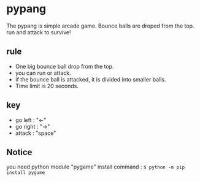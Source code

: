 # pypang
The pypang is simple arcade game. Bounce balls are droped from the top. run and attack to survive!

## rule
- One big bounce ball drop from the top.
- you can run or attack.
- if the bounce ball is attacked, it is divided into smaller balls.
- Time limit is 20 seconds.

## key
- go left : "←"
- go right : "→"
- attack : "space"

## Notice
you need python module "pygame"
install command : `$ python -m pip install pygame`
